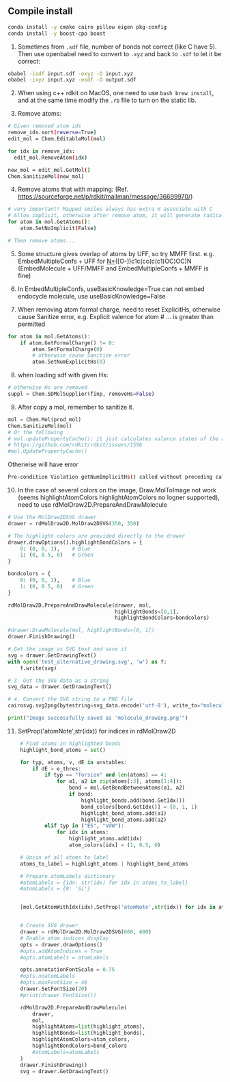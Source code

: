 ## Compile install
```bash
conda install -y cmake cairo pillow eigen pkg-config
conda install -y boost-cpp boost

```

1. Sometimes from `.sdf` file, number of bonds not correct (like C have 5).
Then use openbabel need to convert to `.xyz` and back to `.sdf` to let it be correct:
```bash
obabel -isdf input.sdf -oxyz -O input.xyz
obabel -ixyz input.xyz -osdf -O output.sdf
```

2. When using c++ rdkit on MacOS, one need to use ```bash brew install```, and at the same time modify the ` .rb ` file to turn on the static lib.

3. Remove atoms: 
```bash
# Given removed atom ids
remove_ids.sort(reverse=True)
edit_mol = Chem.EditableMol(mol)

for idx in remove_ids:
  edit_mol.RemoveAtom(idx)

new_mol = edit_mol.GetMol()
Chem.SanitizeMol(new_mol)
```

4. Remove atoms that with mapping: (Ref. https://sourceforge.net/p/rdkit/mailman/message/36699970/)
```bash
# very important! Mapped smiles always has extra H associate with C
# Allow implicit, otherwise after remove atom, it will generate radicals
for atom in mol.GetAtoms():
    atom.SetNoImplicit(False)

# Then remove atoms...
```

5. Some structure gives overlap of atoms by UFF, so try MMFF first. e.g. EmbedMultipleConfs + UFF for [N+](=O)([O-])c1c(cc(c(c1)OC)OC)N (EmbedMolecule + UFF/MMFF and EmbedMultipleConfs + MMFF is fine)

6. In EmbedMultipleConfs, useBasicKnowledge=True can not embed endocycle molecule, use useBasicKnowledge=False

7. When removing atom formal charge, need to reset ExplicitHs, otherwise cause Sanitize error, e.g. Explicit valence for atom # ... is greater than permitted
```python
for atom in mol.GetAtoms():
    if atom.GetFormalCharge() != 0:
        atom.SetFormalCharge(0)
        # otherwise cause Sanitize error
        atom.SetNumExplicitHs(0)
```

8. when loading sdf with given Hs:
```python
# otherwise Hs are removed
suppl = Chem.SDMolSupplier(finp, removeHs=False)
```

9. After copy a mol, remember to sanitize it.
```python
mol = Chem.Mol(prod_mol)
Chem.SanitizeMol(mol)
# Or the following
# mol.updatePropertyCache(); it just calculates valence states of the atoms. There are no topology changes.
# https://github.com/rdkit/rdkit/issues/1596
#mol.UpdatePropertyCache()
```
Otherwise will have error
```bash
Pre-condition Violation getNumImplicitHs() called without preceding call to calcImplicitValence()
```

10. In the case of several colors on the image, Draw.MolToImage not work (seems highlightAtomColors highlightAtomColors no logner supported), need to use rdMolDraw2D.PrepareAndDrawMolecule
```python
# Use the MolDraw2DSVG drawer
drawer = rdMolDraw2D.MolDraw2DSVG(350, 350)

# The highlight colors are provided directly to the drawer
drawer.drawOptions().highlightBondColors = {
    0: (0, 0, 1),    # Blue
    1: (0, 0.5, 0)   # Green
}

bondcolors = {
    0: (0, 0, 1),    # Blue
    1: (0, 0.5, 0)   # Green
}

rdMolDraw2D.PrepareAndDrawMolecule(drawer, mol, 
                                   highlightBonds=[0,1],
                                   highlightBondColors=bondcolors)

#drawer.DrawMolecule(mol, highlightBonds=[0, 1])
drawer.FinishDrawing()

# Get the image as SVG text and save it
svg = drawer.GetDrawingText()
with open('test_alternative_drawing.svg', 'w') as f:
    f.write(svg)

# 3. Get the SVG data as a string
svg_data = drawer.GetDrawingText()

# 4. Convert the SVG string to a PNG file
cairosvg.svg2png(bytestring=svg_data.encode('utf-8'), write_to="molecule_drawing.png")

print("Image successfully saved as 'molecule_drawing.png'")
```

11. SetProp('atomNote',str(idx)) for indices in rdMolDraw2D
```python
    # Find atoms in highlighted bonds
    highlight_bond_atoms = set()

    for typ, atoms, v, dE in unstables:
        if dE > e_thres:
            if typ == "Torsion" and len(atoms) == 4:
                for a1, a2 in zip(atoms[:3], atoms[1:4]):
                    bond = mol.GetBondBetweenAtoms(a1, a2)
                    if bond:
                        highlight_bonds.add(bond.GetIdx())
                        bond_colors[bond.GetIdx()] = (0, 1, 1)
                        highlight_bond_atoms.add(a1)
                        highlight_bond_atoms.add(a2)
            elif typ in ("ES", "VdW"):
                for idx in atoms:
                    highlight_atoms.add(idx)
                    atom_colors[idx] = (1, 0.5, 0)

    # Union of all atoms to label
    atoms_to_label = highlight_atoms | highlight_bond_atoms

    # Prepare atomLabels dictionary
    #atomLabels = {idx: str(idx) for idx in atoms_to_label}
    #atomLabels = {0: 'Si'}


    [mol.GetAtomWithIdx(idx).SetProp('atomNote',str(idx)) for idx in atoms_to_label]


    # Create SVG drawer
    drawer = rdMolDraw2D.MolDraw2DSVG(600, 600)
    # Enable atom indices display
    opts = drawer.drawOptions()
    #opts.addAtomIndices = True
    #opts.atomLabels = atomLabels

    opts.annotationFontScale = 0.75
    #opts.noatomLabels
    #opts.minFontSize = 48
    drawer.SetFontSize(20)
    #print(drawer.FontSize())

    rdMolDraw2D.PrepareAndDrawMolecule(
        drawer, 
        mol, 
        highlightAtoms=list(highlight_atoms),
        highlightBonds=list(highlight_bonds),
        highlightAtomColors=atom_colors,
        highlightBondColors=bond_colors
        #atomLabels=atomLabels
    )
    drawer.FinishDrawing()
    svg = drawer.GetDrawingText()
```

